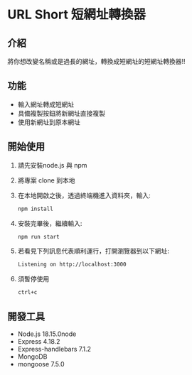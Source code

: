 # URL Short 短網址轉換器

## 介紹

將你想改變名稱或是過長的網址，轉換成短網址的短網址轉換器!!

## 功能

- 輸入網址轉成短網址
- 具備複製按鈕將新網址直接複製
- 使用新網址到原本網址

## 開始使用

1. 請先安裝node.js 與 npm
2. 將專案 clone 到本地
3. 在本地開啟之後，透過終端機進入資料夾，輸入:

    ```bash
    npm install
    ```

4. 安裝完畢後，繼續輸入:

    ```bash
    npm run start
    ```

5. 若看見下列訊息代表順利運行，打開瀏覽器到以下網址:

    ```bash
    Listening on http://localhost:3000
    ```

6. 須暫停使用

    ```bash
    ctrl+c
    ```

## 開發工具

- Node.js 18.15.0node 
- Express 4.18.2
- Express-handlebars 7.1.2
- MongoDB 
- mongoose 7.5.0